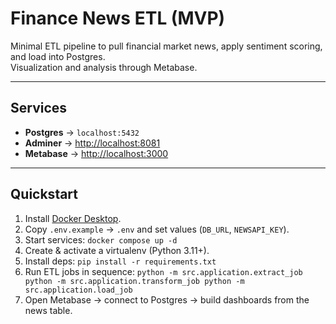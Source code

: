 # Finance News ETL (MVP)

Minimal ETL pipeline to pull financial market news, apply sentiment scoring, and load into Postgres.  
Visualization and analysis through Metabase.

---

## Services
- **Postgres** → `localhost:5432`
- **Adminer** → [http://localhost:8081](http://localhost:8081)
- **Metabase** → [http://localhost:3000](http://localhost:3000)

---

## Quickstart
1. Install [Docker Desktop](https://www.docker.com/products/docker-desktop).
2. Copy `.env.example` → `.env` and set values (`DB_URL`, `NEWSAPI_KEY`).
3. Start services: `docker compose up -d`
4. Create & activate a virtualenv (Python 3.11+).
5. Install deps: `pip install -r requirements.txt`
6. Run ETL jobs in sequence: `python -m src.application.extract_job
python -m src.application.transform_job
python -m src.application.load_job`
7. Open Metabase → connect to Postgres → build dashboards from the news table.
